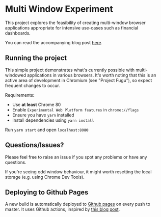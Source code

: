 # Multi Window Experiment

This project explores the feasibility of creating multi-window browser applications appropriate for intensive use-cases such as financial dashboards.

You can read the accompanying blog post [here](https://blog.scottlogic.com/2020/03/18/Investigating-Multi-Windowed-Apps.html).

## Running the project

This simple project demonstrates what's currently possible with multi-windowed applications in various browsers. It's worth noting that this is an active area of development in Chromium (see "Project Fugu"), so expect frequent changes to occur.

Requirements:

- Use **at least** Chrome 80
- Enable `Experimental Web Platform features` in `chrome://flags`
- Ensure you have `yarn` installed
- Install dependencies using `yarn install`

Run `yarn start` and open `localhost:8080`

## Questions/Issues?

Please feel free to raise an issue if you spot any problems or have any questions.

If you're seeing odd window behaviour, it might worth resetting the local storage (e.g. using Chrome Dev Tools).

## Deploying to Github Pages

A new build is automatically deployed to [Github pages](https://samburnstone.github.io/Multi-Monitor-Window-Popup-Layouts/) on every push to master. It uses Github actions, inspired by [this blog post](https://blog.scottlogic.com/2020/02/24/github-cd.html).
